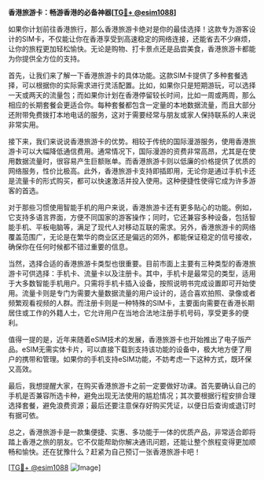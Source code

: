 **香港旅游卡：畅游香港的必备神器[[TG💪+ @esim1088](https://t.me/s/esim1088)]**

如果你计划前往香港旅行，那么香港旅游卡绝对是你的最佳选择！这款专为游客设计的SIM卡，不仅能让你在香港享受到高速稳定的网络连接，还能省去不少麻烦，让你的旅程更加轻松愉快。无论是购物、打卡景点还是品尝美食，香港旅游卡都能为你提供全方位的支持。

首先，让我们来了解一下香港旅游卡的具体功能。这款SIM卡提供了多种套餐选择，可以根据你的实际需求进行灵活配置。比如，如果你只是短期游玩，可以选择一天或两天的流量包；而如果你计划在香港停留较长时间，比如一周或两周，那么相应的长期套餐会更适合你。每种套餐都包含一定量的本地数据流量，而且大部分还附带免费拨打本地电话的服务，这对于需要经常与朋友或家人保持联系的人来说非常实用。

接下来，我们来说说香港旅游卡的优势。相较于传统的国际漫游服务，使用香港旅游卡可以大幅降低通信费用。通常情况下，国际漫游的资费非常高昂，尤其是在使用数据流量时，很容易产生巨额账单。而香港旅游卡则以低廉的价格提供了优质的网络服务，性价比极高。此外，香港旅游卡支持即插即用，无论你是通过手机卡还是流量卡的形式购买，都可以快速激活并投入使用。这种便捷性使得它成为许多游客的首选。

对于那些习惯使用智能手机的用户来说，香港旅游卡还有更多贴心的功能。例如，它支持多语言界面，方便不同国家的游客操作；同时，它还兼容多种设备，包括智能手机、平板电脑等，满足了现代人对移动互联的需求。另外，香港旅游卡的网络覆盖范围广，无论是在繁华的商业区还是偏远的郊外，都能保证稳定的信号接收，确保你在任何时候都不错过重要的信息。

当然，选择合适的香港旅游卡类型也很重要。目前市面上主要有三种类型的香港旅游卡可供选择：手机卡、流量卡以及注册卡。其中，手机卡是最常见的类型，适用于大多数智能手机用户。只需将手机卡插入设备，按照说明书完成设置即可开始使用。流量卡则是专门为需要大量数据流量的用户设计的，适合喜欢拍照、录像或者频繁观看视频的人群。而注册卡则是一种特殊的SIM卡，主要面向需要在香港长期居住或工作的外籍人士，它允许用户在当地合法地注册手机号码，享受更多的便利。

值得一提的是，近年来随着eSIM技术的发展，香港旅游卡也开始推出了电子版产品。eSIM无需实体卡片，可以直接下载到支持该功能的设备中，极大地方便了用户的携带和管理。如果你的手机支持eSIM功能，不妨考虑一下这种方式，既环保又高效。

最后，我想提醒大家，在购买香港旅游卡之前一定要做好功课。首先要确认自己的手机是否兼容所选卡种，避免出现无法使用的尴尬情况；其次要根据行程安排合理选择套餐，避免浪费资源；最后还要注意保存好购买凭证，以便日后查询或退订时有据可依。

总之，香港旅游卡是一款集便捷、实惠、多功能于一体的优质产品，非常适合即将踏上香港之旅的朋友。它不仅能帮助你解决通讯问题，还能让整个旅程变得更加顺畅和愉快。还在犹豫什么？赶紧为自己预订一张香港旅游卡吧！

[[TG💪+ @esim1088](https://t.me/s/esim1088) ![Image](https://i.postimg.cc/4NQfJmqS/Snipaste-2025-05-13-00-14-12.png)]